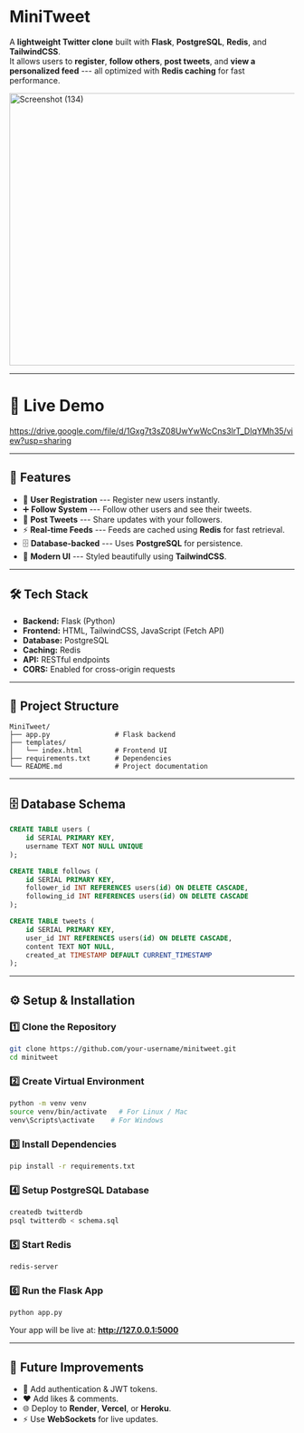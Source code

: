# MiniTweet

A **lightweight Twitter clone** built with **Flask**, **PostgreSQL**,
**Redis**, and **TailwindCSS**.\
It allows users to **register**, **follow others**, **post tweets**, and
**view a personalized feed** --- all optimized with **Redis caching**
for fast performance.

<img width="854" height="480" alt="Screenshot (134)" src="https://github.com/user-attachments/assets/43937579-9763-468b-ad33-f00147fd4516" />

------------------------------------------------------------------------

# 🎥 Live Demo
https://drive.google.com/file/d/1Gxg7t3sZ08UwYwWcCns3lrT_DIqYMh35/view?usp=sharing

------------------------------------------------------------------------

## 🚀 Features

-   👤 **User Registration** --- Register new users instantly.
-   ➕ **Follow System** --- Follow other users and see their tweets.
-   📝 **Post Tweets** --- Share updates with your followers.
-   ⚡ **Real-time Feeds** --- Feeds are cached using **Redis** for fast
    retrieval.
-   🗄 **Database-backed** --- Uses **PostgreSQL** for persistence.
-   🎨 **Modern UI** --- Styled beautifully using **TailwindCSS**.

------------------------------------------------------------------------

## 🛠️ Tech Stack

-   **Backend:** Flask (Python)
-   **Frontend:** HTML, TailwindCSS, JavaScript (Fetch API)
-   **Database:** PostgreSQL
-   **Caching:** Redis
-   **API:** RESTful endpoints
-   **CORS:** Enabled for cross-origin requests

------------------------------------------------------------------------

## 📂 Project Structure

    MiniTweet/
    ├── app.py                # Flask backend
    ├── templates/
    │   └── index.html        # Frontend UI
    ├── requirements.txt      # Dependencies
    └── README.md             # Project documentation

------------------------------------------------------------------------

## 🗄️ Database Schema

``` sql
CREATE TABLE users (
    id SERIAL PRIMARY KEY,
    username TEXT NOT NULL UNIQUE
);

CREATE TABLE follows (
    id SERIAL PRIMARY KEY,
    follower_id INT REFERENCES users(id) ON DELETE CASCADE,
    following_id INT REFERENCES users(id) ON DELETE CASCADE
);

CREATE TABLE tweets (
    id SERIAL PRIMARY KEY,
    user_id INT REFERENCES users(id) ON DELETE CASCADE,
    content TEXT NOT NULL,
    created_at TIMESTAMP DEFAULT CURRENT_TIMESTAMP
);
```

------------------------------------------------------------------------

## ⚙️ Setup & Installation

### 1️⃣ Clone the Repository

``` bash
git clone https://github.com/your-username/minitweet.git
cd minitweet
```

### 2️⃣ Create Virtual Environment

``` bash
python -m venv venv
source venv/bin/activate   # For Linux / Mac
venv\Scripts\activate    # For Windows
```

### 3️⃣ Install Dependencies

``` bash
pip install -r requirements.txt
```

### 4️⃣ Setup PostgreSQL Database

``` bash
createdb twitterdb
psql twitterdb < schema.sql
```

### 5️⃣ Start Redis

``` bash
redis-server
```

### 6️⃣ Run the Flask App

``` bash
python app.py
```

Your app will be live at: **http://127.0.0.1:5000**

------------------------------------------------------------------------

## 🔮 Future Improvements

-   🔑 Add authentication & JWT tokens.
-   ❤️ Add likes & comments.
-   🌐 Deploy to **Render**, **Vercel**, or **Heroku**.
-   ⚡ Use **WebSockets** for live updates.

